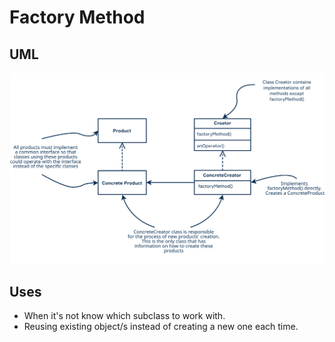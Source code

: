 # Factory Method

## UML

![Factory method class diagram](./factory-method-class-diagram.svg)

## Uses

- When it's not know which subclass to work with.
- Reusing existing object/s instead of creating a new one each time.

